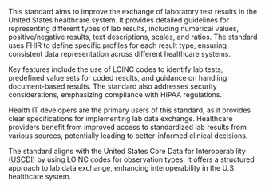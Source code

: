 This standard aims to improve the exchange of laboratory test results in the United States healthcare system. It provides detailed guidelines for representing different types of lab results, including numerical values, positive/negative results, text descriptions, scales, and ratios. The standard uses FHIR to define specific profiles for each result type, ensuring consistent data representation across different healthcare systems.

Key features include the use of LOINC codes to identify lab tests, predefined value sets for coded results, and guidance on handling document-based results. The standard also addresses security considerations, emphasizing compliance with HIPAA regulations.

Health IT developers are the primary users of this standard, as it provides clear specifications for implementing lab data exchange. Healthcare providers benefit from improved access to standardized lab results from various sources, potentially leading to better-informed clinical decisions.

The standard aligns with the United States Core Data for Interoperability ([USCDI](https://build.fhir.org/ig/HL7/hl7.fhir.us.core)) by using LOINC codes for observation types. It offers a structured approach to lab data exchange, enhancing interoperability in the U.S. healthcare system.